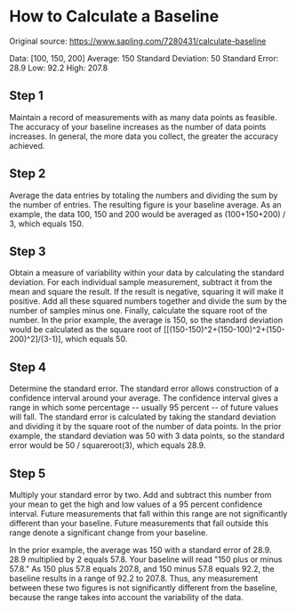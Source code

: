 # How to Calculate a Baseline

Original source: https://www.sapling.com/7280431/calculate-baseline

Data: [100, 150, 200]
Average: 150
Standard Deviation: 50
Standard Error: 28.9
Low: 92.2
High: 207.8

## Step 1

Maintain a record of measurements with as many data points as feasible. The accuracy of your baseline increases as the number of data points increases. In general, the more data you collect, the greater the accuracy achieved.

## Step 2

Average the data entries by totaling the numbers and dividing the sum by the number of entries. The resulting figure is your baseline average. As an example, the data 100, 150 and 200 would be averaged as (100+150+200) / 3, which equals 150.

## Step 3

Obtain a measure of variability within your data by calculating the standard deviation. For each individual sample measurement, subtract it from the mean and square the result. If the result is negative, squaring it will make it positive. Add all these squared numbers together and divide the sum by the number of samples minus one. Finally, calculate the square root of the number. In the prior example, the average is 150, so the standard deviation would be calculated as the square root of [[(150-150)^2+(150-100)^2+(150-200)^2]/(3-1)], which equals 50.

## Step 4

Determine the standard error. The standard error allows construction of a confidence interval around your average. The confidence interval gives a range in which some percentage -- usually 95 percent -- of future values will fall. The standard error is calculated by taking the standard deviation and dividing it by the square root of the number of data points. In the prior example, the standard deviation was 50 with 3 data points, so the standard error would be 50 / squareroot(3), which equals 28.9.


## Step 5

Multiply your standard error by two. Add and subtract this number from your mean to get the high and low values of a 95 percent confidence interval. Future measurements that fall within this range are not significantly different than your baseline. Future measurements that fall outside this range denote a significant change from your baseline.

In the prior example, the average was 150 with a standard error of 28.9. 28.9 multiplied by 2 equals 57.8. Your baseline will read "150 plus or minus 57.8." As 150 plus 57.8 equals 207.8, and 150 minus 57.8 equals 92.2, the baseline results in a range of 92.2 to 207.8. Thus, any measurement between these two figures is not significantly different from the baseline, because the range takes into account the variability of the data.
